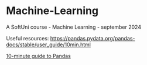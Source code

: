 # Machine-Learning
A SoftUni course - Machine Learning - september 2024

Useful resources:
https://pandas.pydata.org/pandas-docs/stable/user_guide/10min.html

[10-minute guide to Pandas](https://pandas.pydata.org/pandas-docs/stable/user_guide/10min.html)